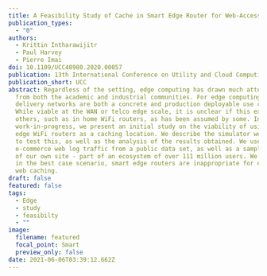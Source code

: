 ```yaml
---
title: A Feasibility Study of Cache in Smart Edge Router for Web-Access Accelerator
publication_types:
  - "0"
authors:
  - Krittin Intharawijitr
  - Paul Harvey
  - Pierre Imai
doi: 10.1109/UCC48980.2020.00057
publication: 13th International Conference on Utility and Cloud Computing 2020
publication_short: UCC
abstract: Regardless of the setting, edge computing has drawn much attention
  from both the academic and industrial communities. For edge computing, content
  delivery networks are both a concrete and production deployable use case.
  While viable at the WAN or telco edge scale, it is unclear if this extends to
  others, such as in home WiFi routers, as has been assumed by some. In this
  work-in-progress, we present an initial study on the viability of using smart
  edge WiFi routers as a caching location. We describe the simulator we created
  to test this, as well as the analysis of the results obtained. We use 1 day of
  e-commerce web log traffic from a public data set, as well as a sampled subset
  of our own site - part of an ecosystem of over 111 million users. We show that
  in the best case scenario, smart edge routers are inappropriate for e-commerce
  web caching.
draft: false
featured: false
tags:
  - Edge
  - study
  - feasibilty
  - ""
image:
  filename: featured
  focal_point: Smart
  preview_only: false
date: 2021-06-06T03:39:12.662Z
---
```

